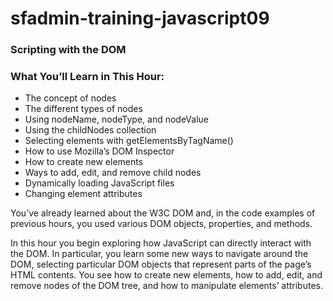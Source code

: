 # sfadmin-training-javascript09
### Scripting with the DOM

### What You’ll Learn in This Hour:
* The concept of nodes
* The different types of nodes
* Using nodeName, nodeType, and nodeValue
* Using the childNodes collection
* Selecting elements with getElementsByTagName()
* How to use Mozilla’s DOM Inspector
* How to create new elements
* Ways to add, edit, and remove child nodes
* Dynamically loading JavaScript files
* Changing element attributes

You’ve already learned about the W3C DOM and, in the code examples of previous
hours, you used various DOM objects, properties, and methods.

In this hour you begin exploring how JavaScript can directly interact with the
DOM. In particular, you learn some new ways to navigate around the DOM,
selecting particular DOM objects that represent parts of the page’s HTML
contents. You see how to create new elements, how to add, edit, and remove nodes
of the DOM tree, and how to manipulate elements’ attributes.
